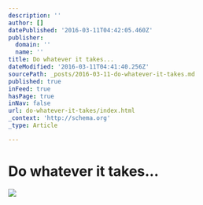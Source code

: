 ```yaml
---
description: ''
author: []
datePublished: '2016-03-11T04:42:05.460Z'
publisher:
  domain: ''
  name: ''
title: Do whatever it takes...
dateModified: '2016-03-11T04:41:40.256Z'
sourcePath: _posts/2016-03-11-do-whatever-it-takes.md
published: true
inFeed: true
hasPage: true
inNav: false
url: do-whatever-it-takes/index.html
_context: 'http://schema.org'
_type: Article

---
```

# Do whatever it takes...
![](https://the-grid-user-content.s3-us-west-2.amazonaws.com/a1af82f9-f08a-45f8-99c2-d847f82f6917.png)
